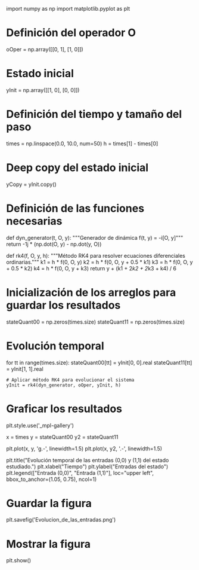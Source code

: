 import numpy as np
import matplotlib.pyplot as plt

# Definición del operador O
oOper = np.array([[0, 1], [1, 0]])

# Estado inicial
yInit = np.array([[1, 0], [0, 0]])

# Definición del tiempo y tamaño del paso
times = np.linspace(0.0, 10.0, num=50)
h = times[1] - times[0]

# Deep copy del estado inicial
yCopy = yInit.copy()

# Definición de las funciones necesarias
def dyn_generator(t, O, y):
    """Generador de dinámica f(t, y) = -i[O, y]"""
    return -1j * (np.dot(O, y) - np.dot(y, O))

def rk4(f, O, y, h):
    """Método RK4 para resolver ecuaciones diferenciales ordinarias."""
    k1 = h * f(0, O, y)
    k2 = h * f(0, O, y + 0.5 * k1)
    k3 = h * f(0, O, y + 0.5 * k2)
    k4 = h * f(0, O, y + k3)
    return y + (k1 + 2*k2 + 2*k3 + k4) / 6

# Inicialización de los arreglos para guardar los resultados
stateQuant00 = np.zeros(times.size)
stateQuant11 = np.zeros(times.size)

# Evolución temporal
for tt in range(times.size):
    stateQuant00[tt] = yInit[0, 0].real
    stateQuant11[tt] = yInit[1, 1].real

    # Aplicar método RK4 para evolucionar el sistema
    yInit = rk4(dyn_generator, oOper, yInit, h)

# Graficar los resultados
plt.style.use('_mpl-gallery')

x = times
y = stateQuant00
y2 = stateQuant11

plt.plot(x, y, 'g.-', linewidth=1.5)
plt.plot(x, y2, '.-', linewidth=1.5)

plt.title("Evolución temporal de las entradas (0,0) y (1,1) del estado estudiado.")
plt.xlabel("Tiempo")
plt.ylabel("Entradas del estado")
plt.legend(["Entrada (0,0)", "Entrada (1,1)"], loc="upper left", bbox_to_anchor=(1.05, 0.75), ncol=1)

# Guardar la figura
plt.savefig('Evolucion_de_las_entradas.png')

# Mostrar la figura
plt.show()
